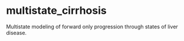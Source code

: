 # multistate_cirrhosis
Multistate modeling of forward only progression through states of liver disease. 
